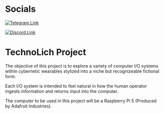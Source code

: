# Socials
[![Telegram Link](https://drive.google.com/file/d/10MEli_9RtR2IaqvtFpHiZ8w-klnqeBKR/view?usp=drivesdk)](https://t.me/Tom_Nin)

[![Discord Link]()](https://discordapp.com/users/282312166470582282)

# TechnoLich Project
The objective of this project is to explore a variety of computer I/O systems within cybernetic wearables stylized into a niche but recognizeable fictional form.

Each I/O system is intended to feel natural in how the human operator ingests information and returns input into the computer.

The computer to be used in this project will be a Raspberry Pi 5 (Produced by Adafruit Industries).
